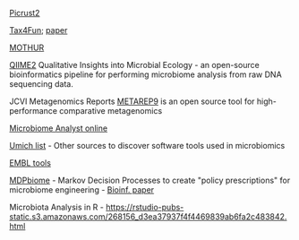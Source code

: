 

[Picrust2](https://github.com/picrust/picrust2/wiki)

[Tax4Fun](http://tax4fun.gobics.de/); [paper](https://www.ncbi.nlm.nih.gov/pubmed/25957349)

[MOTHUR](https://github.com/mothur/mothur)

[QIIME2](https://qiime2.org/)
Qualitative Insights into Microbial Ecology - an open-source bioinformatics pipeline for performing microbiome analysis from raw DNA sequencing data.

JCVI Metagenomics Reports [METAREP9](https://github.com/jcvi/METAREP0) is an open source tool for high-performance comparative metagenomics

[Microbiome Analyst online]( http://www.microbiomeanalyst.ca)

[Umich list](https://guides.lib.umich.edu/c.php?g=283345&p=1888667) - Other sources to discover software tools used in microbiomics

[EMBL tools](https://microbiome-tools.embl.de/)

[MDPbiome](https://github.com/beatrizgj/MDPbiome) - Markov Decision Processes to create "policy prescriptions" for microbiome engineering - [Bioinf. paper](https://academic.oup.com/bioinformatics/article/34/17/i838/5093255)

Microbiota Analysis in R  - https://rstudio-pubs-static.s3.amazonaws.com/268156_d3ea37937f4f4469839ab6fa2c483842.html
